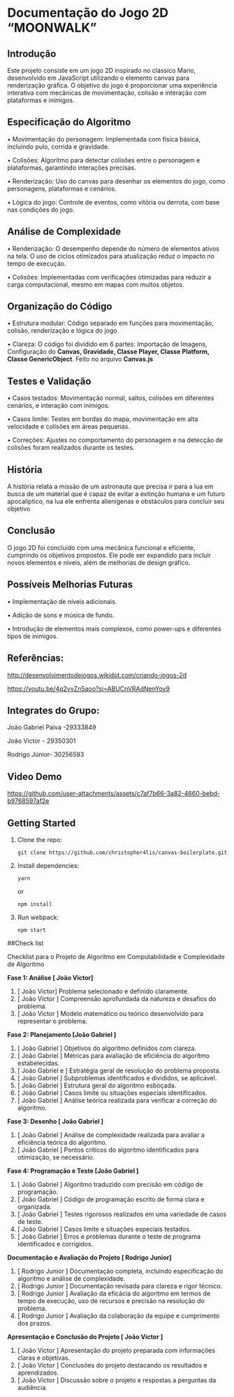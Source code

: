 # Documentação do Jogo 2D “MOONWALK”

## Introdução
Este projeto consiste em um jogo 2D inspirado no clássico Mario, desenvolvido em JavaScript utilizando o elemento canvas para renderização gráfica. O objetivo do jogo é proporcionar uma experiência interativa com mecânicas de movimentação, colisão e interação com plataformas e inimigos.

## Especificação do Algoritmo
•	Movimentação do personagem: Implementada com física básica, incluindo pulo, corrida e gravidade.

•	Colisões: Algoritmo para detectar colisões entre o personagem e plataformas,  garantindo interações precisas.

•	Renderização: Uso do canvas para desenhar os elementos do jogo, como personagens, plataformas e cenários.

•  	Lógica do jogo: Controle de eventos, como vitória ou derrota, com base nas condições do jogo.

## Análise de Complexidade
•	Renderização: O desempenho depende do número de elementos ativos na tela. O uso de ciclos otimizados para atualização reduz o impacto no tempo de execução.

•	Colisões: Implementadas com verificações otimizadas para reduzir a carga computacional, mesmo em mapas com muitos objetos.

## Organização do Código
•	Estrutura modular: Código separado em funções para movimentação, colisão, renderização e lógica do jogo.

•	Clareza: O código foi dividido em 6 partes: Importação de Imagens, Configuração do **Canvas, Gravidade, Classe Player, Classe Platform, Classe GenericObject**. Feito no arquivo **Canvas.js**

## Testes e Validação
•	Casos testados: Movimentação normal, saltos, colisões em diferentes cenários, e interação com inimigos.

•	Casos limite: Testes em bordas do mapa, movimentação em alta velocidade e colisões em áreas pequenas.

•	Correções: Ajustes no comportamento do personagem e na detecção de colisões foram realizados durante os testes.

   ## História 
A história relata a missão de um astronauta que precisa ir para a lua em busca de um material que é capaz de evitar a extinção humana e um futuro apocalíptico, na lua ele enfrenta alienígenas e obstáculos para concluir seu objetivo 

## Conclusão
O jogo 2D foi concluído com uma mecânica funcional e eficiente, cumprindo os objetivos propostos. Ele pode ser expandido para incluir novos elementos e níveis, além de melhorias de design gráfico.

## Possíveis Melhorias Futuras
•	Implementação de níveis adicionais.

•	Adição de sons e música de fundo.

•	Introdução de elementos mais complexos, como power-ups e diferentes tipos de inimigos.

 ## Referências:
http://desenvolvimentodejogos.wikidot.com/criando-jogos-2d

https://youtu.be/4q2vvZn5aoo?si=ABUCnVRAdNenYoy9

## Integrates do Grupo: 
João Gabriel Paiva -29333849

João Victor - 29350301

Rodrigo Júnior- 30256593

## Video Demo

https://github.com/user-attachments/assets/c7af7b66-3a82-4660-bebd-b9768597af2e

## Getting Started

1.  Clone the repo:

        git clone https://github.com/christopher4lis/canvas-boilerplate.git

2.  Install dependencies:

        yarn

    or

        npm install

3.  Run webpack:

        npm start

##Check list

Checklist para o Projeto de Algoritmo em Computabilidade e Complexidade de Algoritmo

**Fase 1: Análise [ João Victor]**
1.	[ João Victor] Problema selecionado e definido claramente.
2.	[ João Victor ]  Compreensão aprofundada da natureza e desafios do problema.
3.	[ João Victor ] Modelo matemático ou teórico desenvolvido para representar o problema.
   
**Fase 2: Planejamento [João Gabriel ]** 
1.	 [ João Gabriel ] Objetivos do algoritmo definidos com clareza.
2.	 [ João Gabriel ] Métricas para avaliação de eficiência do algoritmo estabelecidas.
3.	 [ João Gabriel e ] Estratégia geral de resolução do problema proposta.
4.	 [ João Gabriel ] Subproblemas identificados e divididos, se aplicável.
5.	 [ João Gabriel ] Estrutura geral do algoritmo esboçada.
6.	 [ João Gabriel ] Casos limite ou situações especiais identificados.
7.	 [ João Gabriel ] Análise teórica realizada para verificar a correção do algoritmo.

**Fase 3: Desenho [ João Gabriel ]**
1.	 [ João Gabriel ] Análise de complexidade realizada para avaliar a eficiência teórica do algoritmo.
2.	 [ João Gabriel ] Pontos críticos do algoritmo identificados para otimização, se necessário.
   
**Fase 4: Programação e Teste [João Gabriel ]**
1.	[  João Gabriel ] Algoritmo traduzido com precisão em código de programação.
2.	[  João Gabriel ] Código de programação escrito de forma clara e organizada.
3.	[ João Gabriel ]  Testes rigorosos realizados em uma variedade de casos de teste.
4.	[ João Gabriel ] Casos limite e situações especiais testados.
5.	[ João Gabriel ] Erros e problemas durante o teste de programa identificados e corrigidos.


**Documentação e Avaliação do Projeto [ Rodrigo Junior]**
1.	 [ Rodrigo Junior ] Documentação completa, incluindo especificação do algoritmo e análise de complexidade.
2.	 [ Rodrigo Junior ] Documentação revisada para clareza e rigor técnico.
3.	 [ Rodrigo Junior ] Avaliação da eficácia do algoritmo em termos de tempo de execução, uso de recursos e precisão na resolução do problema.
4.	 [ Rodrigo Junior ] Avaliação da colaboração da equipe e cumprimento dos prazos.

   
**Apresentação e Conclusão do Projeto [ João Victor ]**
1.	[ João Victor ] Apresentação do projeto preparada com informações claras e objetivas.
2.	[ João Victor ] Conclusões do projeto destacando os resultados e aprendizados.
3.	[ João Victor ] Discussão sobre o projeto e respostas a perguntas da audiência.

